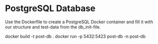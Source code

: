 # PostgreSQL Database

Use the Dockerfile to create a PostgreSQL Docker container
and fill it with our structure and test-data from the db_init-file.

docker build -t post-db .
docker run -p 5432:5423 post-db -n post-db
